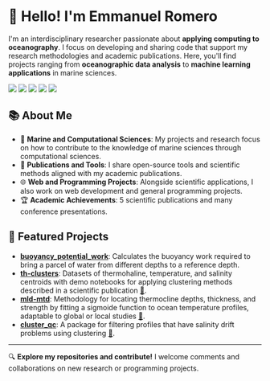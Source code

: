 # 👋 Hello! I'm Emmanuel Romero

I'm an interdisciplinary researcher passionate about **applying computing to oceanography**. I focus on developing and sharing code that support my research methodologies and academic publications. Here, you'll find projects ranging from **oceanographic data analysis** to **machine learning applications** in marine sciences.
<p align="left">
	<a href="https://linkedin.com/in/romeroqe"><img src="https://img.shields.io/badge/-LinkedIn-blue?style=flat-square&logo=LinkedIn&logoColor=white"></a>
	<a href="https://www.researchgate.net/profile/Emmanuel_Romero4"><img src="https://img.shields.io/badge/-ResearchGate-green?style=flat-square&logo=ResearchGate&logoColor=white&color=00CAB9"></a>
	<a href="https://scholar.google.com/citations?user=I6IcOwEAAAAJ"><img src="https://img.shields.io/badge/-Google%20Scholar-blue?style=flat-square&logo=Google%20Scholar&logoColor=white&color=4285F4"></a>
	<a href="https://orcid.org/0000-0001-9627-6770"><img src="https://img.shields.io/badge/-ORCID-A6CE39?style=flat-square&logo=ORCID&logoColor=white"></a>
	<a href="https://medium.com/@romeroqe"><img src="https://img.shields.io/badge/-Medium-black?style=flat-square&logo=Medium&logoColor=white&color=000000"></a>
</p>


## 📚 About Me

- 🌊 **Marine and Computational Sciences**: My projects and research focus on how to contribute to the knowledge of marine sciences through computational sciences.
- 🧪 **Publications and Tools**: I share open-source tools and scientific methods aligned with my academic publications.
- 🌐 **Web and Programming Projects**: Alongside scientific applications, I also work on web development and general programming projects.
- 🏆 **Academic Achievements**: 5 scientific publications and many conference presentations.

## 📂 Featured Projects

- **[buoyancy_potential_work](https://github.com/romeroqe/buoyancy_potential_work)**: Calculates the buoyancy work required to bring a parcel of water from different depths to a reference depth.
- **[th-clusters](https://github.com/romeroqe/th-clusters)**: Datasets of thermohaline, temperature, and salinity centroids with demo notebooks for applying clustering methods described in a scientific publication [📄](https://doi.org/10.1016/j.dsr.2024.104344).
- **[mld-mtd](https://github.com/romeroqe/mld-mtd)**: Methodology for locating thermocline depths, thickness, and strength by fitting a sigmoide function to ocean temperature profiles, adaptable to global or local studies [📄](https://doi.org/10.5194/os-19-887-2023).
- **[cluster_qc](https://github.com/romeroqe/cluster_qc)**: A package for filtering profiles that have salinity drift problems using clustering [📄](https://doi.org/10.5194/os-17-1273-2021).

---

🔍 **Explore my repositories and contribute!** I welcome comments and collaborations on new research or programming projects.

<!--
**romeroqe/romeroqe** is a ✨ _special_ ✨ repository because its `README.md` (this file) appears on your GitHub profile.

Here are some ideas to get you started:

- 🔭 I’m currently working on ...
- 🌱 I’m currently learning ...
- 👯 I’m looking to collaborate on ...
- 🤔 I’m looking for help with ...
- 💬 Ask me about ...
- 📫 How to reach me: ...
- 😄 Pronouns: ...
- ⚡ Fun fact: ...
-->
